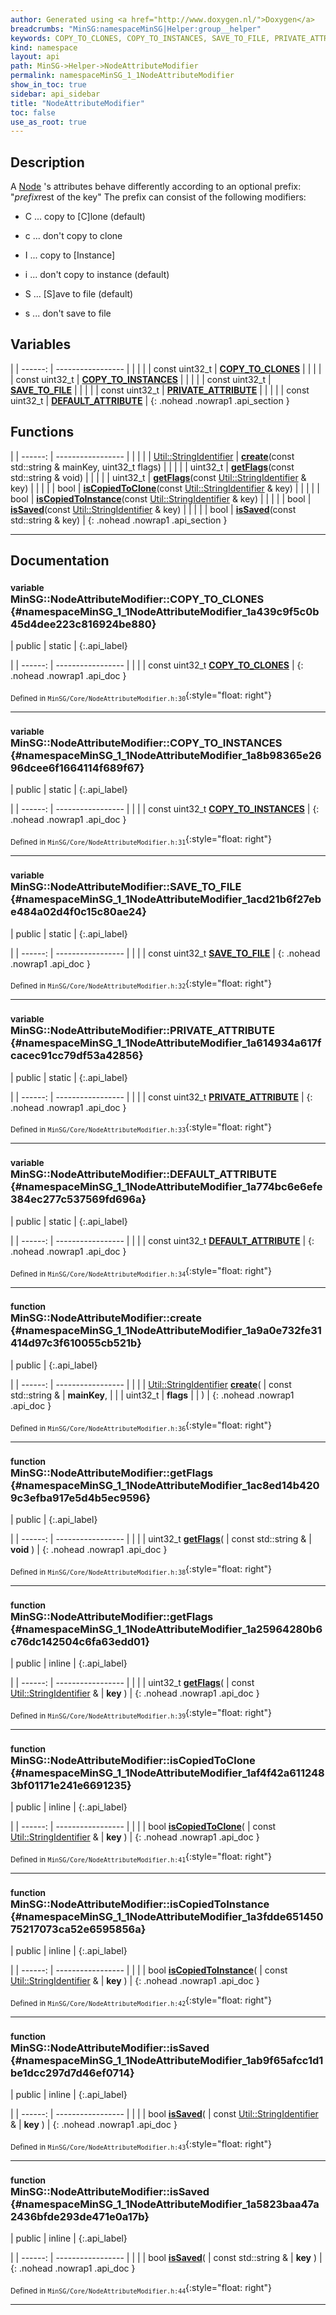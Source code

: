 ```yaml
---
author: Generated using <a href="http://www.doxygen.nl/">Doxygen</a>
breadcrumbs: "MinSG:namespaceMinSG|Helper:group__helper"
keywords: COPY_TO_CLONES, COPY_TO_INSTANCES, SAVE_TO_FILE, PRIVATE_ATTRIBUTE, DEFAULT_ATTRIBUTE, create, getFlags, getFlags, isCopiedToClone, isCopiedToInstance, isSaved, isSaved
kind: namespace
layout: api
path: MinSG->Helper->NodeAttributeModifier
permalink: namespaceMinSG_1_1NodeAttributeModifier
show_in_toc: true
sidebar: api_sidebar
title: "NodeAttributeModifier"
toc: false
use_as_root: true
---
```


## Description



A [Node](classMinSG_1_1Node) 's attributes behave differently according to an optional prefix: "$prefix$rest of the key" The prefix can consist of the following modifiers:

* C ... copy to [C]lone (default)


* c ... don't copy to clone


* I ... copy to [Instance]


* i ... don't copy to instance (default)


* S ... [S]ave to file (default)


* s ... don't save to file







## Variables

|
| ------: | ----------------- |
|  | |
| const uint32_t | **[COPY_TO_CLONES](#namespaceMinSG_1_1NodeAttributeModifier_1a439c9f5c0b45d4dee223c816924be880)**  |
|  | |
| const uint32_t | **[COPY_TO_INSTANCES](#namespaceMinSG_1_1NodeAttributeModifier_1a8b98365e2696dcee6f1664114f689f67)**  |
|  | |
| const uint32_t | **[SAVE_TO_FILE](#namespaceMinSG_1_1NodeAttributeModifier_1acd21b6f27ebe484a02d4f0c15c80ae24)**  |
|  | |
| const uint32_t | **[PRIVATE_ATTRIBUTE](#namespaceMinSG_1_1NodeAttributeModifier_1a614934a617fcacec91cc79df53a42856)**  |
|  | |
| const uint32_t | **[DEFAULT_ATTRIBUTE](#namespaceMinSG_1_1NodeAttributeModifier_1a774bc6e6efe384ec277c537569fd696a)**  |
{: .nohead .nowrap1 .api_section }


## Functions

|
| ------: | ----------------- |
|  | |
| [Util::StringIdentifier](classUtil_1_1StringIdentifier) | **[create](#namespaceMinSG_1_1NodeAttributeModifier_1a9a0e732fe31414d97c3f610055cb521b)**(const std::string & mainKey, uint32_t flags) |
|  | |
| uint32_t | **[getFlags](#namespaceMinSG_1_1NodeAttributeModifier_1ac8ed14b4209c3efba917e5d4b5ec9596)**(const std::string & void) |
|  | |
| uint32_t | **[getFlags](#namespaceMinSG_1_1NodeAttributeModifier_1a25964280b6c76dc142504c6fa63edd01)**(const [Util::StringIdentifier](classUtil_1_1StringIdentifier) & key) |
|  | |
| bool | **[isCopiedToClone](#namespaceMinSG_1_1NodeAttributeModifier_1af4f42a6112483bf01171e241e6691235)**(const [Util::StringIdentifier](classUtil_1_1StringIdentifier) & key) |
|  | |
| bool | **[isCopiedToInstance](#namespaceMinSG_1_1NodeAttributeModifier_1a3fdde65145075217073ca52e6595856a)**(const [Util::StringIdentifier](classUtil_1_1StringIdentifier) & key) |
|  | |
| bool | **[isSaved](#namespaceMinSG_1_1NodeAttributeModifier_1ab9f65afcc1d1be1dcc297d7d46ef0714)**(const [Util::StringIdentifier](classUtil_1_1StringIdentifier) & key) |
|  | |
| bool | **[isSaved](#namespaceMinSG_1_1NodeAttributeModifier_1a5823baa47a2436bfde293de471e0a17b)**(const std::string & key) |
{: .nohead .nowrap1 .api_section }


-------------------------------------------------------------------

## Documentation

### <small>variable</small><br/> MinSG::NodeAttributeModifier::COPY_TO_CLONES {#namespaceMinSG_1_1NodeAttributeModifier_1a439c9f5c0b45d4dee223c816924be880}

| public | static |
{:.api_label}

|
| ------: | ----------------- |
|  |
| const uint32_t **[COPY_TO_CLONES](#namespaceMinSG_1_1NodeAttributeModifier_1a439c9f5c0b45d4dee223c816924be880)**  |
{: .nohead .nowrap1 .api_doc }





<sub>Defined in `MinSG/Core/NodeAttributeModifier.h:30`</sub>{:style="float: right"}

-------------------------------------------------------------------

### <small>variable</small><br/> MinSG::NodeAttributeModifier::COPY_TO_INSTANCES {#namespaceMinSG_1_1NodeAttributeModifier_1a8b98365e2696dcee6f1664114f689f67}

| public | static |
{:.api_label}

|
| ------: | ----------------- |
|  |
| const uint32_t **[COPY_TO_INSTANCES](#namespaceMinSG_1_1NodeAttributeModifier_1a8b98365e2696dcee6f1664114f689f67)**  |
{: .nohead .nowrap1 .api_doc }





<sub>Defined in `MinSG/Core/NodeAttributeModifier.h:31`</sub>{:style="float: right"}

-------------------------------------------------------------------

### <small>variable</small><br/> MinSG::NodeAttributeModifier::SAVE_TO_FILE {#namespaceMinSG_1_1NodeAttributeModifier_1acd21b6f27ebe484a02d4f0c15c80ae24}

| public | static |
{:.api_label}

|
| ------: | ----------------- |
|  |
| const uint32_t **[SAVE_TO_FILE](#namespaceMinSG_1_1NodeAttributeModifier_1acd21b6f27ebe484a02d4f0c15c80ae24)**  |
{: .nohead .nowrap1 .api_doc }





<sub>Defined in `MinSG/Core/NodeAttributeModifier.h:32`</sub>{:style="float: right"}

-------------------------------------------------------------------

### <small>variable</small><br/> MinSG::NodeAttributeModifier::PRIVATE_ATTRIBUTE {#namespaceMinSG_1_1NodeAttributeModifier_1a614934a617fcacec91cc79df53a42856}

| public | static |
{:.api_label}

|
| ------: | ----------------- |
|  |
| const uint32_t **[PRIVATE_ATTRIBUTE](#namespaceMinSG_1_1NodeAttributeModifier_1a614934a617fcacec91cc79df53a42856)**  |
{: .nohead .nowrap1 .api_doc }





<sub>Defined in `MinSG/Core/NodeAttributeModifier.h:33`</sub>{:style="float: right"}

-------------------------------------------------------------------

### <small>variable</small><br/> MinSG::NodeAttributeModifier::DEFAULT_ATTRIBUTE {#namespaceMinSG_1_1NodeAttributeModifier_1a774bc6e6efe384ec277c537569fd696a}

| public | static |
{:.api_label}

|
| ------: | ----------------- |
|  |
| const uint32_t **[DEFAULT_ATTRIBUTE](#namespaceMinSG_1_1NodeAttributeModifier_1a774bc6e6efe384ec277c537569fd696a)**  |
{: .nohead .nowrap1 .api_doc }





<sub>Defined in `MinSG/Core/NodeAttributeModifier.h:34`</sub>{:style="float: right"}

-------------------------------------------------------------------

### <small>function</small><br/> MinSG::NodeAttributeModifier::create {#namespaceMinSG_1_1NodeAttributeModifier_1a9a0e732fe31414d97c3f610055cb521b}

| public |
{:.api_label}

|
| ------: | ----------------- |
|  |
| [Util::StringIdentifier](classUtil_1_1StringIdentifier) **[create](#namespaceMinSG_1_1NodeAttributeModifier_1a9a0e732fe31414d97c3f610055cb521b)**( | const std::string & | **mainKey**, |
| | uint32_t | **flags** |
|   ) |
{: .nohead .nowrap1 .api_doc }





<sub>Defined in `MinSG/Core/NodeAttributeModifier.h:36`</sub>{:style="float: right"}

-------------------------------------------------------------------

### <small>function</small><br/> MinSG::NodeAttributeModifier::getFlags {#namespaceMinSG_1_1NodeAttributeModifier_1ac8ed14b4209c3efba917e5d4b5ec9596}

| public |
{:.api_label}

|
| ------: | ----------------- |
|  |
| uint32_t **[getFlags](#namespaceMinSG_1_1NodeAttributeModifier_1ac8ed14b4209c3efba917e5d4b5ec9596)**( | const std::string & | **void** ) |
{: .nohead .nowrap1 .api_doc }





<sub>Defined in `MinSG/Core/NodeAttributeModifier.h:38`</sub>{:style="float: right"}

-------------------------------------------------------------------

### <small>function</small><br/> MinSG::NodeAttributeModifier::getFlags {#namespaceMinSG_1_1NodeAttributeModifier_1a25964280b6c76dc142504c6fa63edd01}

| public | inline |
{:.api_label}

|
| ------: | ----------------- |
|  |
| uint32_t **[getFlags](#namespaceMinSG_1_1NodeAttributeModifier_1a25964280b6c76dc142504c6fa63edd01)**( | const [Util::StringIdentifier](classUtil_1_1StringIdentifier) & | **key** ) |
{: .nohead .nowrap1 .api_doc }





<sub>Defined in `MinSG/Core/NodeAttributeModifier.h:39`</sub>{:style="float: right"}

-------------------------------------------------------------------

### <small>function</small><br/> MinSG::NodeAttributeModifier::isCopiedToClone {#namespaceMinSG_1_1NodeAttributeModifier_1af4f42a6112483bf01171e241e6691235}

| public | inline |
{:.api_label}

|
| ------: | ----------------- |
|  |
| bool **[isCopiedToClone](#namespaceMinSG_1_1NodeAttributeModifier_1af4f42a6112483bf01171e241e6691235)**( | const [Util::StringIdentifier](classUtil_1_1StringIdentifier) & | **key** ) |
{: .nohead .nowrap1 .api_doc }





<sub>Defined in `MinSG/Core/NodeAttributeModifier.h:41`</sub>{:style="float: right"}

-------------------------------------------------------------------

### <small>function</small><br/> MinSG::NodeAttributeModifier::isCopiedToInstance {#namespaceMinSG_1_1NodeAttributeModifier_1a3fdde65145075217073ca52e6595856a}

| public | inline |
{:.api_label}

|
| ------: | ----------------- |
|  |
| bool **[isCopiedToInstance](#namespaceMinSG_1_1NodeAttributeModifier_1a3fdde65145075217073ca52e6595856a)**( | const [Util::StringIdentifier](classUtil_1_1StringIdentifier) & | **key** ) |
{: .nohead .nowrap1 .api_doc }





<sub>Defined in `MinSG/Core/NodeAttributeModifier.h:42`</sub>{:style="float: right"}

-------------------------------------------------------------------

### <small>function</small><br/> MinSG::NodeAttributeModifier::isSaved {#namespaceMinSG_1_1NodeAttributeModifier_1ab9f65afcc1d1be1dcc297d7d46ef0714}

| public | inline |
{:.api_label}

|
| ------: | ----------------- |
|  |
| bool **[isSaved](#namespaceMinSG_1_1NodeAttributeModifier_1ab9f65afcc1d1be1dcc297d7d46ef0714)**( | const [Util::StringIdentifier](classUtil_1_1StringIdentifier) & | **key** ) |
{: .nohead .nowrap1 .api_doc }





<sub>Defined in `MinSG/Core/NodeAttributeModifier.h:43`</sub>{:style="float: right"}

-------------------------------------------------------------------

### <small>function</small><br/> MinSG::NodeAttributeModifier::isSaved {#namespaceMinSG_1_1NodeAttributeModifier_1a5823baa47a2436bfde293de471e0a17b}

| public | inline |
{:.api_label}

|
| ------: | ----------------- |
|  |
| bool **[isSaved](#namespaceMinSG_1_1NodeAttributeModifier_1a5823baa47a2436bfde293de471e0a17b)**( | const std::string & | **key** ) |
{: .nohead .nowrap1 .api_doc }





<sub>Defined in `MinSG/Core/NodeAttributeModifier.h:44`</sub>{:style="float: right"}

-------------------------------------------------------------------

